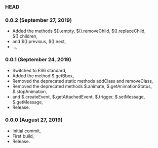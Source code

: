 ### HEAD

### 0.0.2 (September 27, 2019)

  * Added the methods $().empty, $().removeChild, $().replaceChild, $().children,
  * and $().previous, $().next,
  * ...,


### 0.0.1 (September 24, 2019)

  * Switched to ES6 standard,
  * Added the method $.getBbox,
  * Removed the deprecated static methods addClass and removeClass,
  * Removed the deprecated methods $.animate, $.getAnimationStatus, $.stopAnimation,
  * and $.createEvent, $.getAttachedEvent, $.trigger, $.setMessage, $.getMessage,
  * Release.


### 0.0.0 (August 27, 2019)

  * Initial commit,
  * First build,
  * Release.

